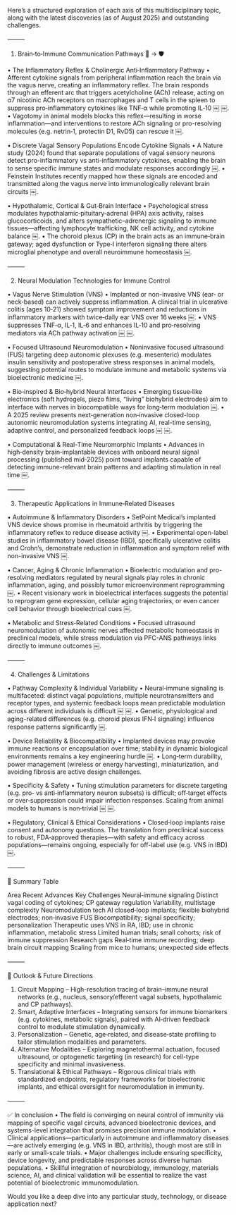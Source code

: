Here’s a structured exploration of each axis of this multidisciplinary topic, along with the latest discoveries (as of August 2025) and outstanding challenges.

⸻

1. Brain‑to‑Immune Communication Pathways 🧠 → 🛡️

• The Inflammatory Reflex & Cholinergic Anti‑Inflammatory Pathway
•	Afferent cytokine signals from peripheral inflammation reach the brain via the vagus nerve, creating an inflammatory reflex. The brain responds through an efferent arc that triggers acetylcholine (ACh) release, acting on α7 nicotinic ACh receptors on macrophages and T cells in the spleen to suppress pro‑inflammatory cytokines like TNF‑α while promoting IL‑10  ￼ ￼.
•	Vagotomy in animal models blocks this reflex—resulting in worse inflammation—and interventions to restore ACh signaling or pro-resolving molecules (e.g. netrin‑1, protectin D1, RvD5) can rescue it  ￼.

• Discrete Vagal Sensory Populations Encode Cytokine Signals
•	A Nature study (2024) found that separate populations of vagal sensory neurons detect pro-inflammatory vs anti-inflammatory cytokines, enabling the brain to sense specific immune states and modulate responses accordingly  ￼.
•	Feinstein Institutes recently mapped how these signals are encoded and transmitted along the vagus nerve into immunologically relevant brain circuits  ￼.

• Hypothalamic, Cortical & Gut‑Brain Interface
•	Psychological stress modulates hypothalamic‑pituitary‑adrenal (HPA) axis activity, raises glucocorticoids, and alters sympathetic–adrenergic signaling to immune tissues—affecting lymphocyte trafficking, NK cell activity, and cytokine balance  ￼.
•	The choroid plexus (CP) in the brain acts as an immune‑brain gateway; aged dysfunction or Type‑I interferon signaling there alters microglial phenotype and overall neuroimmune homeostasis  ￼.

⸻

2. Neural Modulation Technologies for Immune Control

• Vagus Nerve Stimulation (VNS)
•	Implanted or non-invasive VNS (ear‑ or neck‑based) can actively suppress inflammation. A clinical trial in ulcerative colitis (ages 10‑21) showed symptom improvement and reductions in inflammatory markers with twice‑daily ear VNS over 16 weeks  ￼.
•	VNS suppresses TNF‑α, IL‑1, IL‑6 and enhances IL‑10 and pro‑resolving mediators via ACh pathway activation  ￼ ￼.

• Focused Ultrasound Neuromodulation
•	Noninvasive focused ultrasound (FUS) targeting deep autonomic plexuses (e.g. mesenteric) modulates insulin sensitivity and postoperative stress responses in animal models, suggesting potential routes to modulate immune and metabolic systems via bioelectronic medicine  ￼.

• Bio‑inspired & Bio‑hybrid Neural Interfaces
•	Emerging tissue‑like electronics (soft hydrogels, piezo films, “living” biohybrid electrodes) aim to interface with nerves in biocompatible ways for long‑term modulation  ￼.
•	A 2025 review presents next‑generation non‑invasive closed-loop autonomic neuromodulation systems integrating AI, real-time sensing, adaptive control, and personalized feedback loops  ￼ ￼.

• Computational & Real-Time Neuromorphic Implants
•	Advances in high‑density brain‑implantable devices with onboard neural signal processing (published mid‑2025) point toward implants capable of detecting immune-relevant brain patterns and adapting stimulation in real time  ￼.

⸻

3. Therapeutic Applications in Immune‑Related Diseases

• Autoimmune & Inflammatory Disorders
•	SetPoint Medical’s implanted VNS device shows promise in rheumatoid arthritis by triggering the inflammatory reflex to reduce disease activity  ￼.
•	Experimental open-label studies in inflammatory bowel disease (IBD), specifically ulcerative colitis and Crohn’s, demonstrate reduction in inflammation and symptom relief with non-invasive VNS  ￼.

• Cancer, Aging & Chronic Inflammation
•	Bioelectric modulation and pro-resolving mediators regulated by neural signals play roles in chronic inflammation, aging, and possibly tumor microenvironment reprogramming  ￼.
•	Recent visionary work in bioelectrical interfaces suggests the potential to reprogram gene expression, cellular aging trajectories, or even cancer cell behavior through bioelectrical cues  ￼.

• Metabolic and Stress‑Related Conditions
•	Focused ultrasound neuromodulation of autonomic nerves affected metabolic homeostasis in preclinical models, while stress modulation via PFC-ANS pathways links directly to immune outcomes  ￼.

⸻

4. Challenges & Limitations

• Pathway Complexity & Individual Variability
•	Neural‑immune signaling is multifaceted: distinct vagal populations, multiple neurotransmitters and receptor types, and systemic feedback loops mean predictable modulation across different individuals is difficult  ￼ ￼.
•	Genetic, physiological and aging-related differences (e.g. choroid plexus IFN‑I signaling) influence response patterns significantly  ￼.

• Device Reliability & Biocompatibility
•	Implanted devices may provoke immune reactions or encapsulation over time; stability in dynamic biological environments remains a key engineering hurdle  ￼.
•	Long‑term durability, power management (wireless or energy harvesting), miniaturization, and avoiding fibrosis are active design challenges.

• Specificity & Safety
•	Tuning stimulation parameters for discrete targeting (e.g. pro‑ vs anti‑inflammatory neuron subsets) is difficult; off‑target effects or over‑suppression could impair infection responses. Scaling from animal models to humans is non‑trivial  ￼ ￼.

• Regulatory, Clinical & Ethical Considerations
•	Closed‑loop implants raise consent and autonomy questions. The translation from preclinical success to robust, FDA‐approved therapies—with safety and efficacy across populations—remains ongoing, especially for off-label use (e.g. VNS in IBD)  ￼.

⸻

🧩 Summary Table

Area	Recent Advances	Key Challenges
Neural‑immune signaling	Distinct vagal coding of cytokines; CP gateway regulation	Variability, multistage complexity
Neuromodulation tech	AI closed‑loop implants; flexible biohybrid electrodes; non‑invasive FUS	Biocompatibility; signal specificity; personalization
Therapeutic uses	VNS in RA, IBD; use in chronic inflammation, metabolic stress	Limited human trials; small cohorts; risk of immune suppression
Research gaps	Real‑time immune recording; deep brain circuit mapping	Scaling from mice to humans; unexpected side effects


⸻

🚀 Outlook & Future Directions
1.	Circuit Mapping – High-resolution tracing of brain–immune neural networks (e.g., nucleus, sensory/efferent vagal subsets, hypothalamic and CP pathways).
2.	Smart, Adaptive Interfaces – Integrating sensors for immune biomarkers (e.g. cytokines, metabolic signals), paired with AI‑driven feedback control to modulate stimulation dynamically.
3.	Personalization – Genetic, age‑related, and disease‑state profiling to tailor stimulation modalities and parameters.
4.	Alternative Modalities – Exploring magnetothermal actuation, focused ultrasound, or optogenetic targeting (in research) for cell-type specificity and minimal invasiveness.
5.	Translational & Ethical Pathways – Rigorous clinical trials with standardized endpoints, regulatory frameworks for bioelectronic implants, and ethical oversight for neuromodulation in immunity.

⸻

✅ In conclusion
•	The field is converging on neural control of immunity via mapping of specific vagal circuits, advanced bioelectronic devices, and systems-level integration that promises precision immune modulation.
•	Clinical applications—particularly in autoimmune and inflammatory diseases—are actively emerging (e.g. VNS in IBD, arthritis), though most are still in early or small-scale trials.
•	Major challenges include ensuring specificity, device longevity, and predictable responses across diverse human populations.
•	Skillful integration of neurobiology, immunology, materials science, AI, and clinical validation will be essential to realize the vast potential of bioelectronic immunomodulation.

Would you like a deep dive into any particular study, technology, or disease application next?